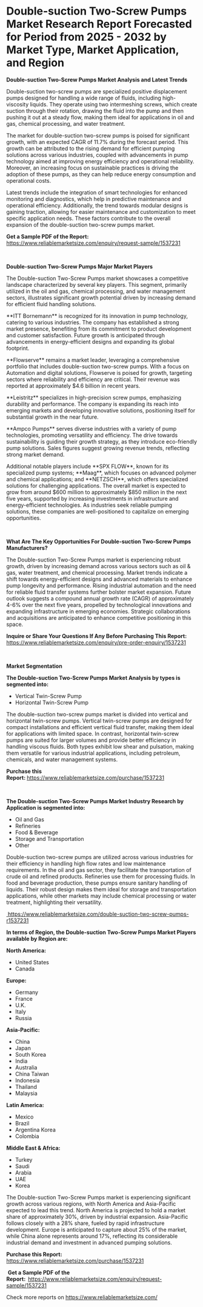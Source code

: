 <p><h1>Double-suction Two-Screw Pumps Market Research Report Forecasted for Period from 2025 -  2032 by Market Type, Market Application, and Region</h1></p><p><strong>Double-suction Two-Screw Pumps Market Analysis and Latest Trends</strong></p>
<p><p>Double-suction two-screw pumps are specialized positive displacement pumps designed for handling a wide range of fluids, including high-viscosity liquids. They operate using two intermeshing screws, which create suction through their rotation, drawing the fluid into the pump and then pushing it out at a steady flow, making them ideal for applications in oil and gas, chemical processing, and water treatment.</p><p>The market for double-suction two-screw pumps is poised for significant growth, with an expected CAGR of 11.7% during the forecast period. This growth can be attributed to the rising demand for efficient pumping solutions across various industries, coupled with advancements in pump technology aimed at improving energy efficiency and operational reliability. Moreover, an increasing focus on sustainable practices is driving the adoption of these pumps, as they can help reduce energy consumption and operational costs.</p><p>Latest trends include the integration of smart technologies for enhanced monitoring and diagnostics, which help in predictive maintenance and operational efficiency. Additionally, the trend towards modular designs is gaining traction, allowing for easier maintenance and customization to meet specific application needs. These factors contribute to the overall expansion of the double-suction two-screw pumps market.</p></p>
<p><strong>Get a Sample PDF of the Report:&nbsp;</strong> <a href="https://www.reliablemarketsize.com/enquiry/request-sample/1537231?utm_campaign=1789&utm_medium=2&utm_source=Github&utm_content=ia&utm_term=27022025&utm_id=double-suction-two-screw-pumps">https://www.reliablemarketsize.com/enquiry/request-sample/1537231</a></p>
<p>&nbsp;</p>
<p><strong>Double-suction Two-Screw Pumps Major Market Players</strong></p>
<p><p>The Double-suction Two-Screw Pumps market showcases a competitive landscape characterized by several key players. This segment, primarily utilized in the oil and gas, chemical processing, and water management sectors, illustrates significant growth potential driven by increasing demand for efficient fluid handling solutions.</p><p>**ITT Bornemann** is recognized for its innovation in pump technology, catering to various industries. The company has established a strong market presence, benefiting from its commitment to product development and customer satisfaction. Future growth is anticipated through advancements in energy-efficient designs and expanding its global footprint.</p><p>**Flowserve** remains a market leader, leveraging a comprehensive portfolio that includes double-suction two-screw pumps. With a focus on Automation and digital solutions, Flowserve is poised for growth, targeting sectors where reliability and efficiency are critical. Their revenue was reported at approximately $4.6 billion in recent years.</p><p>**Leistritz** specializes in high-precision screw pumps, emphasizing durability and performance. The company is expanding its reach into emerging markets and developing innovative solutions, positioning itself for substantial growth in the near future.</p><p>**Ampco Pumps** serves diverse industries with a variety of pump technologies, promoting versatility and efficiency. The drive towards sustainability is guiding their growth strategy, as they introduce eco-friendly pump solutions. Sales figures suggest growing revenue trends, reflecting strong market demand.</p><p>Additional notable players include **SPX FLOW**, known for its specialized pump systems; **Maag**, which focuses on advanced polymer and chemical applications; and **NETZSCH**, which offers specialized solutions for challenging applications. The overall market is expected to grow from around $600 million to approximately $850 million in the next five years, supported by increasing investments in infrastructure and energy-efficient technologies. As industries seek reliable pumping solutions, these companies are well-positioned to capitalize on emerging opportunities.</p></p>
<p>&nbsp;</p>
<p><strong>What Are The Key Opportunities For Double-suction Two-Screw Pumps Manufacturers?</strong></p>
<p><p>The Double-suction Two-Screw Pumps market is experiencing robust growth, driven by increasing demand across various sectors such as oil & gas, water treatment, and chemical processing. Market trends indicate a shift towards energy-efficient designs and advanced materials to enhance pump longevity and performance. Rising industrial automation and the need for reliable fluid transfer systems further bolster market expansion. Future outlook suggests a compound annual growth rate (CAGR) of approximately 4-6% over the next five years, propelled by technological innovations and expanding infrastructure in emerging economies. Strategic collaborations and acquisitions are anticipated to enhance competitive positioning in this space.</p></p>
<p><strong>Inquire or Share Your Questions If Any Before Purchasing This Report:</strong> <a href="https://www.reliablemarketsize.com/enquiry/pre-order-enquiry/1537231?utm_campaign=1789&utm_medium=2&utm_source=Github&utm_content=ia&utm_term=27022025&utm_id=double-suction-two-screw-pumps">https://www.reliablemarketsize.com/enquiry/pre-order-enquiry/1537231</a></p>
<p>&nbsp;</p>
<p><strong>Market Segmentation</strong></p>
<p><strong>The Double-suction Two-Screw Pumps Market Analysis by types is segmented into:</strong></p>
<p><ul><li>Vertical Twin-Screw Pump</li><li>Horizontal Twin-Screw Pump</li></ul></p>
<p><p>The double-suction two-screw pumps market is divided into vertical and horizontal twin-screw pumps. Vertical twin-screw pumps are designed for compact installations and efficient vertical fluid transfer, making them ideal for applications with limited space. In contrast, horizontal twin-screw pumps are suited for larger volumes and provide better efficiency in handling viscous fluids. Both types exhibit low shear and pulsation, making them versatile for various industrial applications, including petroleum, chemicals, and water management systems.</p></p>
<p><strong>Purchase this Report:&nbsp;</strong><a href="https://www.reliablemarketsize.com/purchase/1537231?utm_campaign=1789&utm_medium=2&utm_source=Github&utm_content=ia&utm_term=27022025&utm_id=double-suction-two-screw-pumps">https://www.reliablemarketsize.com/purchase/1537231</a></p>
<p>&nbsp;</p>
<p><strong>The Double-suction Two-Screw Pumps Market Industry Research by Application is segmented into:</strong></p>
<p><ul><li>Oil and Gas</li><li>Refineries</li><li>Food & Beverage</li><li>Storage and Transportation</li><li>Other</li></ul></p>
<p><p>Double-suction two-screw pumps are utilized across various industries for their efficiency in handling high flow rates and low maintenance requirements. In the oil and gas sector, they facilitate the transportation of crude oil and refined products. Refineries use them for processing fluids. In food and beverage production, these pumps ensure sanitary handling of liquids. Their robust design makes them ideal for storage and transportation applications, while other markets may include chemical processing or water treatment, highlighting their versatility.</p></p>
<p><a href="https://www.reliablemarketsize.com/double-suction-two-screw-pumps-r1537231?utm_campaign=1789&utm_medium=2&utm_source=Github&utm_content=ia&utm_term=27022025&utm_id=double-suction-two-screw-pumps">&nbsp;https://www.reliablemarketsize.com/double-suction-two-screw-pumps-r1537231</a></p>
<p><strong>In terms of Region, the Double-suction Two-Screw Pumps Market Players available by Region are:</strong></p>
<p>
    <p> <strong> North America: </strong>
        <ul>
            <li>United States</li>
            <li>Canada</li>
        </ul>
        </p> 
    <p> <strong> Europe: </strong>
        <ul>
            <li>Germany</li>
            <li>France</li>
            <li>U.K.</li>
            <li>Italy</li>
            <li>Russia</li>
        </ul>
        </p> 
    <p> <strong> Asia-Pacific: </strong>
        <ul>
            <li>China</li>
            <li>Japan</li>
            <li>South Korea</li>
            <li>India</li>
            <li>Australia</li>
            <li>China Taiwan</li>
            <li>Indonesia</li>
            <li>Thailand</li>
            <li>Malaysia</li>
        </ul>
        </p> 
    <p> <strong> Latin America: </strong>
        <ul>
            <li>Mexico</li>
            <li>Brazil</li>
            <li>Argentina Korea</li>
            <li>Colombia</li>
        </ul>
        </p> 
    <p> <strong> Middle East & Africa: </strong>
        <ul>
            <li>Turkey</li>
            <li>Saudi</li>
            <li>Arabia</li>
            <li>UAE</li>
            <li>Korea</li>
        </ul>
    </p>
    </p>
<p><p>The Double-suction Two-Screw Pumps market is experiencing significant growth across various regions, with North America and Asia-Pacific expected to lead this trend. North America is projected to hold a market share of approximately 30%, driven by industrial expansion. Asia-Pacific follows closely with a 28% share, fueled by rapid infrastructure development. Europe is anticipated to capture about 25% of the market, while China alone represents around 17%, reflecting its considerable industrial demand and investment in advanced pumping solutions.</p></p>
<p><strong>Purchase this Report: </strong><a href="https://www.reliablemarketsize.com/purchase/1537231?utm_campaign=1789&utm_medium=2&utm_source=Github&utm_content=ia&utm_term=27022025&utm_id=double-suction-two-screw-pumps">https://www.reliablemarketsize.com/purchase/1537231</a></p>
<p>&nbsp;<strong>Get a Sample PDF of the Report:&nbsp;&nbsp;</strong><a href="https://www.reliablemarketsize.com/enquiry/request-sample/1537231?utm_campaign=1789&utm_medium=2&utm_source=Github&utm_content=ia&utm_term=27022025&utm_id=double-suction-two-screw-pumps">https://www.reliablemarketsize.com/enquiry/request-sample/1537231</a></p>
<p><strong></strong></p>
<p>Check more reports on <a href="https://www.reliablemarketsize.com/?utm_campaign=1789&utm_medium=2&utm_source=Github&utm_content=ia&utm_term=27022025&utm_id=double-suction-two-screw-pumps">https://www.reliablemarketsize.com/</a></p>